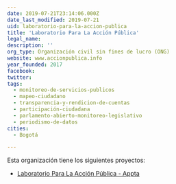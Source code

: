 ```yaml
---
date: 2019-07-21T23:14:06.000Z
date_last_modified: 2019-07-21
uid: laboratorio-para-la-accion-publica
title: 'Laboratorio Para La Acción Pública'
legal_name: 
description: ''
org_type: Organización civil sin fines de lucro (ONG)
website: www.accionpublica.info
year_founded: 2017
facebook: 
twitter: 
tags:
  - monitoreo-de-servicios-publicos
  - mapeo-ciudadano
  - transparencia-y-rendicion-de-cuentas
  - participación-ciudadana
  - parlamento-abierto-monitoreo-legislativo
  - periodismo-de-datos
cities: 
  - Bogotá

---
```


Esta organización tiene los siguientes proyectos:

- [Laboratorio Para La Acción Pública - Appta](/proyectos/laboratorio-para-la-accion-publica-appta)

